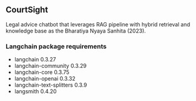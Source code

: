 <h2> CourtSight </h2>
<p> 
Legal advice chatbot that leverages RAG pipeline with hybrid retrieval and knowledge base as the Bharatiya Nyaya Sanhita (2023).
</p>

<h3>Langchain package requirements</h3>
<p>
<ul>
<li>langchain                                0.3.27</li>
<li>langchain-community                      0.3.29</li>
<li>langchain-core                           0.3.75</li>
<li>langchain-openai                         0.3.32</li>
<li>langchain-text-splitters                 0.3.9</li>
<li>langsmith                                0.4.20</li>
</ul>
</p>